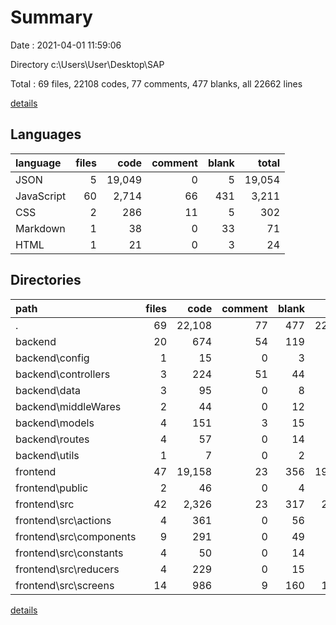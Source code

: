 # Summary

Date : 2021-04-01 11:59:06

Directory c:\Users\User\Desktop\SAP

Total : 69 files,  22108 codes, 77 comments, 477 blanks, all 22662 lines

[details](details.md)

## Languages
| language | files | code | comment | blank | total |
| :--- | ---: | ---: | ---: | ---: | ---: |
| JSON | 5 | 19,049 | 0 | 5 | 19,054 |
| JavaScript | 60 | 2,714 | 66 | 431 | 3,211 |
| CSS | 2 | 286 | 11 | 5 | 302 |
| Markdown | 1 | 38 | 0 | 33 | 71 |
| HTML | 1 | 21 | 0 | 3 | 24 |

## Directories
| path | files | code | comment | blank | total |
| :--- | ---: | ---: | ---: | ---: | ---: |
| . | 69 | 22,108 | 77 | 477 | 22,662 |
| backend | 20 | 674 | 54 | 119 | 847 |
| backend\config | 1 | 15 | 0 | 3 | 18 |
| backend\controllers | 3 | 224 | 51 | 44 | 319 |
| backend\data | 3 | 95 | 0 | 8 | 103 |
| backend\middleWares | 2 | 44 | 0 | 12 | 56 |
| backend\models | 4 | 151 | 3 | 15 | 169 |
| backend\routes | 4 | 57 | 0 | 14 | 71 |
| backend\utils | 1 | 7 | 0 | 2 | 9 |
| frontend | 47 | 19,158 | 23 | 356 | 19,537 |
| frontend\public | 2 | 46 | 0 | 4 | 50 |
| frontend\src | 42 | 2,326 | 23 | 317 | 2,666 |
| frontend\src\actions | 4 | 361 | 0 | 56 | 417 |
| frontend\src\components | 9 | 291 | 0 | 49 | 340 |
| frontend\src\constants | 4 | 50 | 0 | 14 | 64 |
| frontend\src\reducers | 4 | 229 | 0 | 15 | 244 |
| frontend\src\screens | 14 | 986 | 9 | 160 | 1,155 |

[details](details.md)